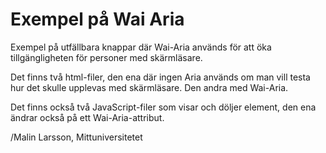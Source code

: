 # Exempel på Wai Aria
Exempel på utfällbara knappar där Wai-Aria används för att öka tillgängligheten för personer med skärmläsare.

Det finns två html-filer, den ena där ingen Aria används om man vill testa hur det skulle upplevas med skärmläsare.
Den andra med Wai-Aria.

Det finns också två JavaScript-filer som visar och döljer element, den ena ändrar också på ett Wai-Aria-attribut.

/Malin Larsson, Mittuniversitetet
